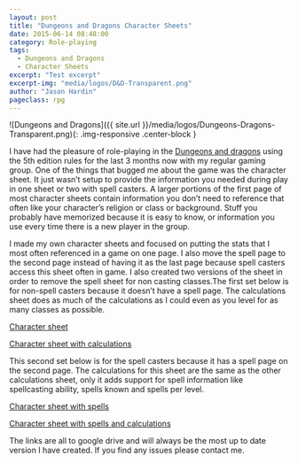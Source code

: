 ```yaml
---
layout: post
title: "Dungeons and Dragons Character Sheets"
date: 2015-06-14 08:48:00
category: Role-playing
tags:
  - Dungeons and Dragons
  - Character Sheets
excerpt: "Test excerpt"
excerpt-img: "media/logos/D&D-Transparent.png"
author: "Jason Hardin"
pageclass: rpg
---
```

![Dungeons and Dragons]({{ site.url }}/media/logos/Dungeons-Dragons-Transparent.png){: .img-responsive .center-block }

I have had the pleasure of role-playing in the [Dungeons and dragons](http://dnd.wizards.com/) using the 5th edition rules for the last 3 months now with my regular gaming group. One of the things that bugged me about the game was the character sheet. It just wasn’t setup to provide the information you needed during play in one sheet or two with spell casters. A larger portions of the first page of most character sheets contain information you don’t need to reference that often like your character’s religion or class or background. Stuff you probably have memorized because it is easy to know, or information you use every time there is a new player in the group.

I made my own character sheets and focused on putting the stats that I most often referenced in a game on one page. I also move the spell page to the second page instead of having it as the last page because spell casters access this sheet often in game. I also created two versions of the sheet in order to remove the spell sheet for non casting classes.The first set below is for non-spell casters because it doesn’t have a spell page. The calculations sheet does as much of the calculations as I could even as you level for as many classes as possible.

[Character sheet](https://drive.google.com/a/jasonhardin.com/file/d/0B5hU_Vw929I-QWtJTVFWVzd4cmM/view?usp=sharing)

[Character sheet with calculations](https://drive.google.com/a/jasonhardin.com/file/d/0B5hU_Vw929I-V2pDVnItWHFoQmc/view?usp=sharing)

This second set below is for the spell casters because it has a spell page on the second page. The calculations for this sheet are the same as the other calculations sheet, only it adds support for spell information like spellcasting ability, spells known and spells per level.

[Character sheet with spells](https://drive.google.com/a/jasonhardin.com/file/d/0B5hU_Vw929I-YW1DdnBzOTZ1VFk/view?usp=sharing)

[Character sheet with spells and calculations](https://drive.google.com/a/jasonhardin.com/file/d/0B5hU_Vw929I-V1drT09wZGItNDg/view?usp=sharing)

The links are all to google drive and will always be the most up to date version I have created. If you find any issues please contact me.